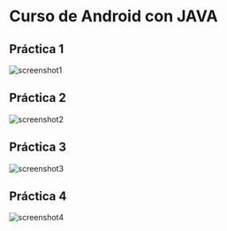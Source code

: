 # Curso de Android con JAVA

## Práctica 1

![screenshot1](https://user-images.githubusercontent.com/75378876/179015994-340d97c5-0f49-47ec-9564-844d0d6dee44.png)


## Práctica 2

![screenshot2](https://user-images.githubusercontent.com/75378876/179226728-970bba65-43f8-4301-ba7b-1e91c4417cf9.png)


## Práctica 3

![screenshot3](https://user-images.githubusercontent.com/75378876/179242706-98aa5f47-bdba-4e96-8513-b1a7c38599c2.png)


## Práctica 4

![screenshot4](https://user-images.githubusercontent.com/75378876/179272427-09ba908b-1630-4044-800a-262dbe2880f2.png)
